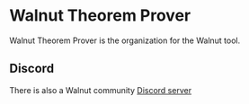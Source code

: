 # Walnut Theorem Prover
Walnut Theorem Prover is the organization for the Walnut tool.

## Discord
There is also a Walnut community [Discord server](https://discord.gg/c5wzTXhMzT)
